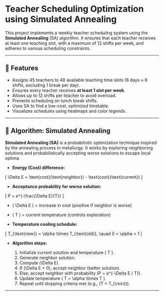 # Teacher Scheduling Optimization using Simulated Annealing

This project implements a weekly teacher scheduling system using the **Simulated Annealing** (SA) algorithm. It ensures that each teacher receives at least one teaching slot, with a maximum of 12 shifts per week, and adheres to various scheduling constraints.

---

## 🚀 Features

- Assigns 45 teachers to 48 available teaching time slots (6 days × 8 shifts, excluding 1 break per day).
- Ensures every teacher receives **at least 1 slot per week**.
- Allows up to 12 shifts per teacher to avoid overload.
- Prevents scheduling on lunch break shifts.
- Uses SA to find a low-cost, optimized timetable.
- Visualizes schedules using heatmaps and color legends.

---

## 🧠 Algorithm: Simulated Annealing

**Simulated Annealing (SA)** is a probabilistic optimization technique inspired by the annealing process in metallurgy. It works by exploring neighboring solutions and probabilistically accepting worse solutions to escape local optima.

- **Energy (Cost) difference:**

\[
\Delta E = \text{cost}(\text{neighbor}) - \text{cost}(\text{current})
\]

- **Acceptance probability for worse solution:**

\[
P = e^{-\frac{\Delta E}{T}}
\]

  - \( \Delta E \) = increase in cost (positive if neighbor is worse)
  - \( T \) = current temperature (controls exploration)

- **Temperature cooling schedule:**

\[
T_{\text{new}} = \alpha \times T_{\text{old}}, \quad 0 < \alpha < 1
\]

- **Algorithm steps:**

  1. Initialize current solution and temperature \( T \).
  2. Generate neighbor solution.
  3. Compute \(\Delta E\).
  4. If \(\Delta E < 0\), accept neighbor (better solution).
  5. Else, accept neighbor with probability \(P = e^{-\Delta E / T}\).
  6. Update temperature \( T = \alpha \times T \).
  7. Repeat until stopping criteria met (e.g., \(T < T_{\min}\)).

---
